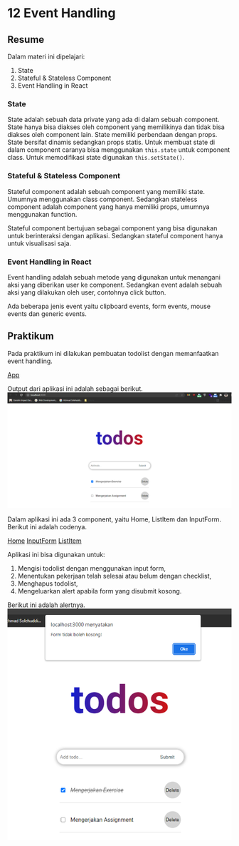 # 12 Event Handling

## Resume

Dalam materi ini dipelajari:

1. State
2. Stateful & Stateless Component
3. Event Handling in React

### State

State adalah sebuah data private yang ada di dalam sebuah component. State hanya bisa diakses oleh component yang memilikinya dan tidak bisa diakses oleh component lain. State memiliki perbendaan dengan props. State bersifat dinamis sedangkan props statis. Untuk membuat state di dalam component caranya bisa menggunakan `this.state` untuk component class. Untuk memodifikasi state digunakan `this.setState()`.

### Stateful & Stateless Component

Stateful component adalah sebuah component yang memiliki state. Umumnya menggunakan class component. Sedangkan stateless component adalah component yang hanya memiliki props, umumnya menggunakan function.

Stateful component bertujuan sebagai component yang bisa digunakan untuk berinteraksi dengan aplikasi. Sedangkan stateful component hanya untuk visualisasi saja.

### Event Handling in React

Event handling adalah sebuah metode yang digunakan untuk menangani aksi yang diberikan user ke component. Sedangkan event adalah sebuah aksi yang dilakukan oleh user, contohnya click button.

Ada beberapa jenis event yaitu clipboard events, form events, mouse events dan generic events.

## Praktikum

Pada praktikum ini dilakukan pembuatan todolist dengan memanfaatkan event handling.

[App](./praktikum/event-handling/src/App.js)

Output dari aplikasi ini adalah sebagai berikut.
![Output](./screenshots/home.png)

Dalam aplikasi ini ada 3 component, yaitu Home, ListItem dan InputForm. Berikut ini adalah codenya.

[Home](./praktikum/event-handling/src/components/Home.jsx)
[InputForm](./praktikum/event-handling/src/components/InputForm.jsx)
[ListItem](./praktikum/event-handling/src/components/ListItem.jsx)

Aplikasi ini bisa digunakan untuk:

1. Mengisi todolist dengan menggunakan input form,
2. Menentukan pekerjaan telah selesai atau belum dengan checklist,
3. Menghapus todolist,
4. Mengeluarkan alert apabila form yang disubmit kosong.

Berikut ini adalah alertnya.
![Alert](./screenshots/alert.png)
